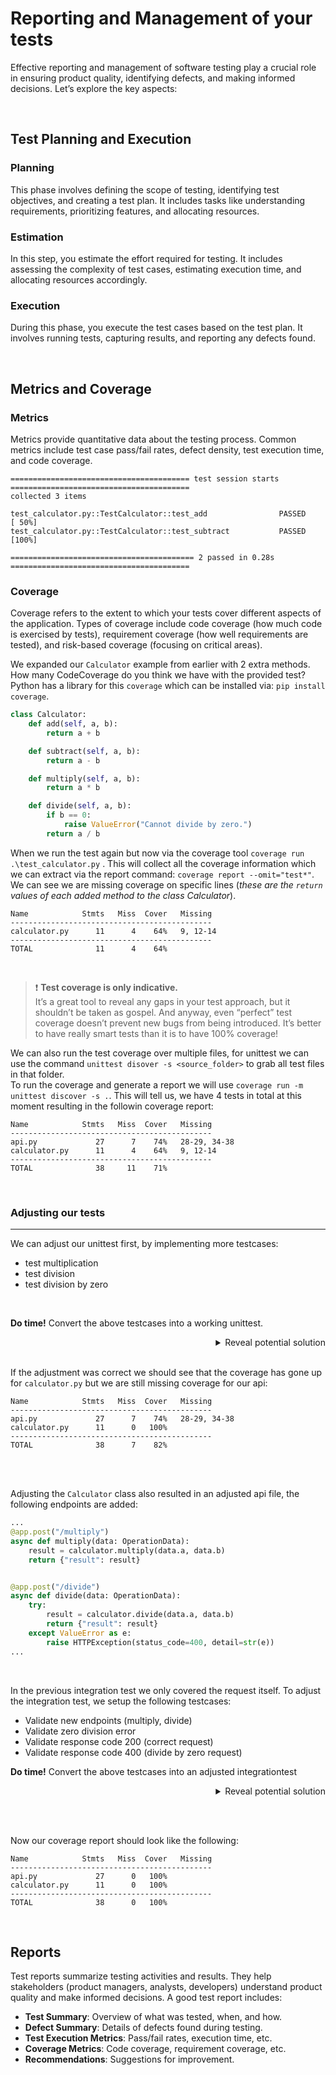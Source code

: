 # Reporting and Management of your tests
Effective reporting and management of software testing play a crucial role in ensuring product quality, identifying defects, and making informed decisions. Let’s explore the key aspects:

<br>

## Test Planning and Execution

### Planning
This phase involves defining the scope of testing, identifying test objectives, and creating a test plan. It includes tasks like understanding requirements, prioritizing features, and allocating resources.

### Estimation
In this step, you estimate the effort required for testing. It includes assessing the complexity of test cases, estimating execution time, and allocating resources accordingly.

### Execution
During this phase, you execute the test cases based on the test plan. It involves running tests, capturing results, and reporting any defects found.

<br>

## Metrics and Coverage

### Metrics 
Metrics provide quantitative data about the testing process. Common metrics include test case pass/fail rates, defect density, test execution time, and code coverage.

```text
======================================== test session starts ========================================
collected 3 items

test_calculator.py::TestCalculator::test_add                PASSED                            [ 50%]
test_calculator.py::TestCalculator::test_subtract           PASSED                            [100%] 

========================================= 2 passed in 0.28s ======================================== 
```

### Coverage 
Coverage refers to the extent to which your tests cover different aspects of the application. Types of coverage include code coverage (how much code is exercised by tests), requirement coverage (how well requirements are tested), and risk-based coverage (focusing on critical areas).

We expanded our `Calculator` example from earlier with 2 extra methods. How many CodeCoverage do you think we have with the provided test? Python has a library for this `coverage` which can be installed via: `pip install coverage`.

```python
class Calculator:
    def add(self, a, b):
        return a + b

    def subtract(self, a, b):
        return a - b

    def multiply(self, a, b):
        return a * b

    def divide(self, a, b):
        if b == 0:
            raise ValueError("Cannot divide by zero.")
        return a / b
```

When we run the test again but now via the coverage tool `coverage run .\test_calculator.py` . This will collect all the coverage information which we can extract via the report command: `coverage report --omit="test*"`. We can see we are missing coverage on specific lines (*these are the `return` values of each added method to the class Calculator*).

```text
Name            Stmts   Miss  Cover   Missing
---------------------------------------------
calculator.py      11      4    64%   9, 12-14
---------------------------------------------
TOTAL              11      4    64%
```

<br>

> :exclamation: **Test coverage is only indicative.** <br>
> It’s a great tool to reveal any gaps in your test approach, but it shouldn’t be taken as gospel. And anyway, even “perfect” test coverage doesn’t prevent new bugs from being introduced. It’s better to have really smart tests than it is to have 100% coverage!

We can also run the test coverage over multiple files, for unittest we can use the command `unittest disover -s <source_folder>` to grab all test files in that folder. <br>
To run the coverage and generate a report we will use `coverage run -m unittest discover -s .`. This will tell us, we have 4 tests in total at this moment resulting in the followin coverage report:

```text
Name            Stmts   Miss  Cover   Missing
---------------------------------------------
api.py             27      7    74%   28-29, 34-38
calculator.py      11      4    64%   9, 12-14
---------------------------------------------
TOTAL              38     11    71%
```

<br>

### Adjusting our tests
----

We can adjust our unittest first, by implementing more testcases:
- test multiplication
- test division
- test division by zero

<br>

**Do time!** Convert the above testcases into a working unittest.

<details markdown="1">
<summary align="right">Reveal potential solution</summary>
    
```python
class TestCalculator(unittest.TestCase):
    def setUp(self):
        self.calculator = Calculator()

    def test_add(self):
        self.assertEqual(self.calculator.add(1, 2), 3)

    def test_subtract(self):
        self.assertEqual(self.calculator.subtract(5, 3), 2)

    def test_multiply(self):
        self.assertEqual(self.calculator.multiply(3, 4), 12)

    def test_divide(self):
        self.assertEqual(self.calculator.divide(10, 2), 5)

    def test_divide_by_zero(self):
        with self.assertRaises(ValueError):
            self.calculator.divide(10, 0)
```
</details>
<br>

If the adjustment was correct we should see that the coverage has gone up for `calculator.py` but we are still missing coverage for our api:

```text
Name            Stmts   Miss  Cover   Missing
---------------------------------------------
api.py             27      7    74%   28-29, 34-38
calculator.py      11      0   100%
---------------------------------------------
TOTAL              38      7    82%
```

<br>
<br>

Adjusting the `Calculator` class also resulted in an adjusted api file, the following endpoints are added:

```python
...
@app.post("/multiply")
async def multiply(data: OperationData):
    result = calculator.multiply(data.a, data.b)
    return {"result": result}


@app.post("/divide")
async def divide(data: OperationData):
    try:
        result = calculator.divide(data.a, data.b)
        return {"result": result}
    except ValueError as e:
        raise HTTPException(status_code=400, detail=str(e))
...
```

<br>

In the previous integration test we only covered the request itself. To adjust the integration test, we setup the following testcases:
- Validate new endpoints (multiply, divide)
- Validate zero division error
- Validate response code 200 (correct request)
- Validate response code 400 (divide by zero request)

**Do time!** Convert the above testcases into an adjusted integrationtest

<details markdown="1">
<summary align="right">Reveal potential solution</summary>

```python
class TestCalculatorAPI(unittest.TestCase):
    def setUp(self):
        self.client = TestClient(app)

    def test_add(self):
        response = self.client.post("/add", json={"a": 1, "b": 2})
        self.assertEqual(response.status_code, 200)
        self.assertEqual(response.json(), {"result": 3})

    def test_subtract(self):
        response = self.client.post("/subtract", json={"a": 5, "b": 3})
        self.assertEqual(response.status_code, 200)
        self.assertEqual(response.json(), {"result": 2})

    def test_multiply(self):
        response = self.client.post("/multiply", json={"a": 3, "b": 4})
        self.assertEqual(response.status_code, 200)
        self.assertEqual(response.json(), {"result": 12})

    def test_divide(self):
        response = self.client.post("/divide", json={"a": 10, "b": 2})
        self.assertEqual(response.status_code, 200)
        self.assertEqual(response.json(), {"result": 5})

    def test_divide_by_zero(self):
        response = self.client.post("/divide", json={"a": 10, "b": 0})
        self.assertEqual(response.status_code, 400)
        self.assertIn("detail", response.json())
        self.assertIn("divide by zero", response.json().get("detail"))
```
</details>

<br><br>

Now our coverage report should look like the following:

```text
Name            Stmts   Miss  Cover   Missing
---------------------------------------------
api.py             27      0   100%
calculator.py      11      0   100%
---------------------------------------------
TOTAL              38      0   100%
```

<br>

## Reports
Test reports summarize testing activities and results. They help stakeholders (product managers, analysts, developers) understand product quality and make informed decisions. A good test report includes:
- **Test Summary**: Overview of what was tested, when, and how.
- **Defect Summary**: Details of defects found during testing.
- **Test Execution Metrics**: Pass/fail rates, execution time, etc.
- **Coverage Metrics**: Code coverage, requirement coverage, etc.
- **Recommendations**: Suggestions for improvement.
